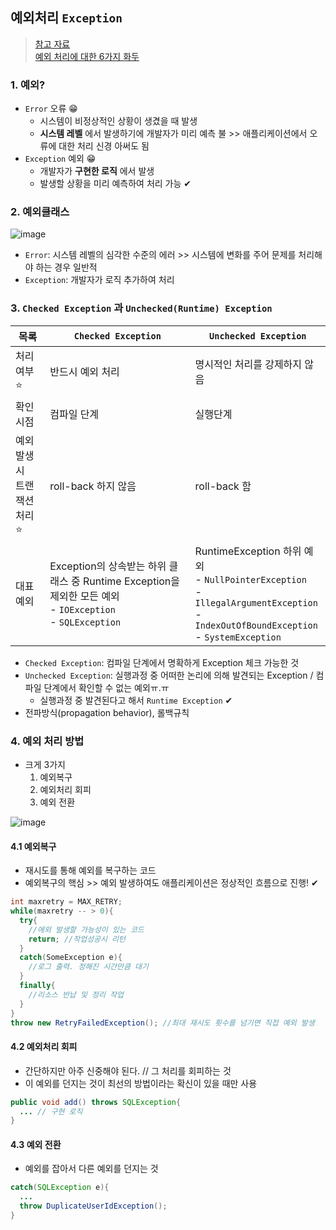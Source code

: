 ## 예외처리 `Exception`
> [참고 자료](https://www.nextree.co.kr/p3239/) <br>
> [예외 처리에 대한 6가지 화두](https://okky.kr/article/362305)

### 1. 예외? 
- `Error` 오류 😁
  - 시스템이 비정상적인 상황이 생겼을 때 발생
  - __시스템 레벨__ 에서 발생하기에 개발자가 미리 예측 불 >> 애플리케이션에서 오류에 대한 처리 신경 아써도 됨
- `Exception` 예외 😁
  - 개발자가 __구현한 로직__ 에서 발생
  - 발생할 상황을 미리 예측하여 처리 가능 ✔

### 2. 예외클래스
![image](https://user-images.githubusercontent.com/61215550/165218315-06b9ae31-8fdd-441c-a84a-7f8c402f272b.png)
- `Error`: 시스템 레벨의 심각한 수준의 에러 >> 시스템에 변화를 주어 문제를 처리해야 하는 경우 일반적
- `Exception`: 개발자가 로직 추가하여 처리

### 3. `Checked Exception` 과 `Unchecked(Runtime) Exception`
|목록|`Checked Exception`|`Unchecked Exception`|
|-----|---------------------|---------------------|
|처리여부⭐|반드시 예외 처리|명시적인 처리를 강제하지 않음|
|확인시점|컴파일 단계|실행단계|
|예외발생시<br>트랜잭션 처리⭐|roll-back 하지 않음|roll-back 함|
|대표예외|Exception의 상속받는 하위 클래스 중 Runtime Exception을 제외한 모든 예외<BR>- `IOException` <br>- `SQLException`|RuntimeException 하위 예외<br>- `NullPointerException` <br>- `IllegalArgumentException` <br>- `IndexOutOfBoundException` <br>- `SystemException`|

- `Checked Exception`: 컴파일 단계에서 명확하게 Exception 체크 가능한 것
- `Unchecked Exception`: 실행과정 중  어떠한 논리에 의해 발견되는 Exception / 컴파일 단계에서 확인할 수 없는 예외ㅠ.ㅠ 
  - 실행과정 중 발견된다고 해서 `Runtime Exception` ✔
- 전파방식(propagation behavior), 롤백규칙

### 4. 예외 처리 방법
- 크게 3가지
  1. 예외복구
  2. 예외처리 회피
  3. 예외 전환
  
![image](https://user-images.githubusercontent.com/61215550/165220046-e4524a90-21ee-48c0-a51a-32ccea9e9a84.png)

#### 4.1 예외복구
- 재시도를 통해 예외를 복구하는 코드
- 예외복구의 핵심 >> 예외 발생하여도 애플리케이션은 정상적인 흐름으로 진행! ✔
```java
int maxretry = MAX_RETRY;
while(maxretry -- > 0){
  try{
    //에외 발생할 가능성이 있는 코드
    return; //작업성공시 리턴
  }
  catch(SomeException e){
    //로그 출력. 정해진 시간만큼 대기
  }
  finally{
    //리소스 반납 및 정리 작업
  }
}
throw new RetryFailedException(); //최대 재시도 횟수를 넘기면 직접 예외 발생
```
  
#### 4.2 예외처리 회피
- 간단하지만 아주 신중해야 된다. // 그 처리를 회피하는 것
- 이 예외를 던지는 것이 최선의 방법이라는 확신이 있을 때만 사용
  
```java
public void add() throws SQLException{
  ... // 구현 로직
}
```
  
#### 4.3 예외 전환
- 예외를 잡아서 다른 예외를 던지는 것

```java
catch(SQLException e){
  ...
  throw DuplicateUserIdException();
}
```
